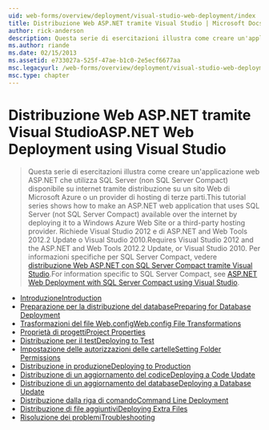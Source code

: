 ```yaml
---
uid: web-forms/overview/deployment/visual-studio-web-deployment/index
title: Distribuzione Web ASP.NET tramite Visual Studio | Microsoft Docs
author: rick-anderson
description: Questa serie di esercitazioni illustra come creare un'applicazione web ASP.NET che Usa SQL Server (non SQL Server Compact) disponibile tramite internet mediante la distribuzione t...
ms.author: riande
ms.date: 02/15/2013
ms.assetid: e733027a-525f-47ae-b1c0-2e5ecf6677aa
msc.legacyurl: /web-forms/overview/deployment/visual-studio-web-deployment
msc.type: chapter
---
```

<a name="aspnet-web-deployment-using-visual-studio"></a><span data-ttu-id="4cb0c-103">Distribuzione Web ASP.NET tramite Visual Studio</span><span class="sxs-lookup"><span data-stu-id="4cb0c-103">ASP.NET Web Deployment using Visual Studio</span></span>
====================
> <span data-ttu-id="4cb0c-104">Questa serie di esercitazioni illustra come creare un'applicazione web ASP.NET che utilizza SQL Server (non SQL Server Compact) disponibile su internet tramite distribuzione su un sito Web di Microsoft Azure o un provider di hosting di terze parti.</span><span class="sxs-lookup"><span data-stu-id="4cb0c-104">This tutorial series shows how to make an ASP.NET web application that uses SQL Server (not SQL Server Compact) available over the internet by deploying it to a Windows Azure Web Site or a third-party hosting provider.</span></span> <span data-ttu-id="4cb0c-105">Richiede Visual Studio 2012 e di ASP.NET and Web Tools 2012.2 Update o Visual Studio 2010.</span><span class="sxs-lookup"><span data-stu-id="4cb0c-105">Requires Visual Studio 2012 and the ASP.NET and Web Tools 2012.2 Update, or Visual Studio 2010.</span></span> <span data-ttu-id="4cb0c-106">Per informazioni specifiche per SQL Server Compact, vedere [distribuzione Web ASP.NET con SQL Server Compact tramite Visual Studio](../../older-versions-getting-started/deployment-to-a-hosting-provider/deployment-to-a-hosting-provider-introduction-1-of-12.md).</span><span class="sxs-lookup"><span data-stu-id="4cb0c-106">For information specific to SQL Server Compact, see [ASP.NET Web Deployment with SQL Server Compact using Visual Studio](../../older-versions-getting-started/deployment-to-a-hosting-provider/deployment-to-a-hosting-provider-introduction-1-of-12.md).</span></span>


- [<span data-ttu-id="4cb0c-107">Introduzione</span><span class="sxs-lookup"><span data-stu-id="4cb0c-107">Introduction</span></span>](introduction.md)
- [<span data-ttu-id="4cb0c-108">Preparazione per la distribuzione del database</span><span class="sxs-lookup"><span data-stu-id="4cb0c-108">Preparing for Database Deployment</span></span>](preparing-databases.md)
- [<span data-ttu-id="4cb0c-109">Trasformazioni del file Web.config</span><span class="sxs-lookup"><span data-stu-id="4cb0c-109">Web.config File Transformations</span></span>](web-config-transformations.md)
- [<span data-ttu-id="4cb0c-110">Proprietà di progetti</span><span class="sxs-lookup"><span data-stu-id="4cb0c-110">Project Properties</span></span>](project-properties.md)
- [<span data-ttu-id="4cb0c-111">Distribuzione per il test</span><span class="sxs-lookup"><span data-stu-id="4cb0c-111">Deploying to Test</span></span>](deploying-to-iis.md)
- [<span data-ttu-id="4cb0c-112">Impostazione delle autorizzazioni delle cartelle</span><span class="sxs-lookup"><span data-stu-id="4cb0c-112">Setting Folder Permissions</span></span>](setting-folder-permissions.md)
- [<span data-ttu-id="4cb0c-113">Distribuzione in produzione</span><span class="sxs-lookup"><span data-stu-id="4cb0c-113">Deploying to Production</span></span>](deploying-to-production.md)
- [<span data-ttu-id="4cb0c-114">Distribuzione di un aggiornamento del codice</span><span class="sxs-lookup"><span data-stu-id="4cb0c-114">Deploying a Code Update</span></span>](deploying-a-code-update.md)
- [<span data-ttu-id="4cb0c-115">Distribuzione di un aggiornamento del database</span><span class="sxs-lookup"><span data-stu-id="4cb0c-115">Deploying a Database Update</span></span>](deploying-a-database-update.md)
- [<span data-ttu-id="4cb0c-116">Distribuzione dalla riga di comando</span><span class="sxs-lookup"><span data-stu-id="4cb0c-116">Command Line Deployment</span></span>](command-line-deployment.md)
- [<span data-ttu-id="4cb0c-117">Distribuzione di file aggiuntivi</span><span class="sxs-lookup"><span data-stu-id="4cb0c-117">Deploying Extra Files</span></span>](deploying-extra-files.md)
- [<span data-ttu-id="4cb0c-118">Risoluzione dei problemi</span><span class="sxs-lookup"><span data-stu-id="4cb0c-118">Troubleshooting</span></span>](troubleshooting.md)
